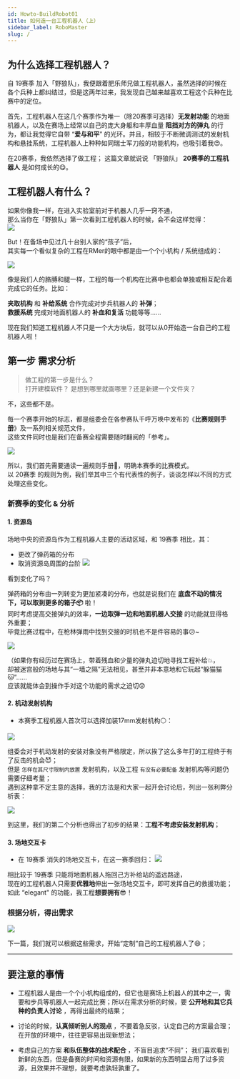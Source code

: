 ```yaml
---
id: Howto-BuildRobot01
title: 如何造一台工程机器人（上）
sidebar_label: RoboMaster
slug: /
---
```


##  为什么选择工程机器人？
自 19赛季 加入「野狼队」，我便跟着肥乐师兄做工程机器人，虽然选择的时候在各个兵种上都纠结过，但是这两年过来，我发现自己越来越喜欢工程这个兵种在比赛中的定位。    

首先，工程机器人在这几个赛季作为唯一（除20赛季可选择）**无发射功能** 的地面机器人，以及在赛场上经常以自己的庞大身躯和丰厚血量 **阻挡对方的弹丸** 的行为，都让我觉得它自带 “**爱与和平**” 的光环。并且，相较于不断微调测试的发射机构和悬挂系统，工程机器人上种种如同瑞士军刀般的功能机构，也吸引着我:heart_eyes:。

在20赛季，我依然选择了做工程； 
这篇文章就说说 「野狼队」 **20赛季的工程机器人** 是如何成长的:yum:。


## 工程机器人有什么？
如果你像我一样，在进入实验室前对于机器人几乎一窍不通，  
那么当你在「野狼队」第一次看到工程机器人的时候，会不会这样觉得：  
![](https://blog-imgbed-1304305361.cos.ap-guangzhou.myqcloud.com/IMG_0496.jpg)

But！在备场中见过几十台别人家的“孩子”后，  
其实每一个看似复杂的工程在RMer的眼中都是由一个个小机构 / 系统组成的：  

![](https://blog-imgbed-1304305361.cos.ap-guangzhou.myqcloud.com/IMG_3157.JPG)

像是我们人的胳膊和腿一样，工程的每一个机构在比赛中也都会单独或相互配合着完成它的任务。比如：  

**夹取机构** 和 **补给系统** 合作完成对步兵机器人的 **补弹**；  
**救援系统** 完成对地面机器人的 **补血和复活** 功能等等…… 

现在我们知道工程机器人不只是一个大方块后，就可以从0开始造一台自己的工程机器人啦！

## 第一步 需求分析 
> 做工程的第一步是什么？   
打开建模软件？ 是想到哪里就画哪里？还是新建一个文件夹？

不，这些都不是。    

每一个赛季开始的标志，都是组委会在各参赛队千呼万唤中发布的《**比赛规则手册**》及一系列相关规范文件，  
这些文件同时也是我们在备赛全程需要随时翻阅的「参考」。  

![](https://blog-imgbed-1304305361.cos.ap-guangzhou.myqcloud.com/%E6%88%AA%E5%B1%8F2021-01-09%20%E4%B8%8A%E5%8D%889.53.21.png)  

所以，我们首先需要通读一遍规则手册:blue_book:，明确本赛季的比赛模式。  
以 20赛季 的规则为例，我们举其中三个有代表性的例子，谈谈怎样以不同的方式处理这些变化。    
  

### 新赛季的变化 & 分析
#### 1. 资源岛
场地中央的资源岛作为工程机器人主要的活动区域，和 19赛季 相比，其：
- 更改了弹药箱的分布
- 取消资源岛周围的台阶
![](https://blog-imgbed-1304305361.cos.ap-guangzhou.myqcloud.com/%E6%88%AA%E5%B1%8F2021-01-06%20%E4%B8%8B%E5%8D%885.11.13.png)

看到变化了吗？ 

弹药箱的分布由一列转变为更加紧凑的分布，也就是说我们在 **底盘不动的情况下，可以取到更多的箱子:package:** 啦！  
同时考虑提高交接弹丸的效率，**一边取弹一边和地面机器人交接** 的功能就显得格外重要；  
毕竟比赛过程中，在枪林弹雨中找到交接的时机也不是件容易的事:confused:~  

![](https://blog-imgbed-1304305361.cos.ap-guangzhou.myqcloud.com/IMG_3118.JPG)

（如果你有经历过在赛场上，带着残血和少量的弹丸迫切地寻找工程补给:boom:，  
却被迷宫般的场地与其“一墙之隔”无法相见，甚至并非本意地和它玩起“躲猫猫:cat:”……  
应该就能体会到操作手对这个功能的需求之迫切:worried:

#### 2. 机动发射机构
- 本赛季工程机器人首次可以选择加装17mm发射机构:white_circle:：

![](https://blog-imgbed-1304305361.cos.ap-guangzhou.myqcloud.com/%E6%88%AA%E5%B1%8F2021-01-07%20%E4%B8%8B%E5%8D%884.42.13.png)   

组委会对于机动发射的安装对象没有严格限定，所以挨了这么多年打的工程终于有了反击的机会:smiling_imp:；  
但是 `怎样在其尺寸限制内放置` 发射机构，以及工程 `有没有必要配备` 发射机构等问题仍需要仔细考量；  
遇到这种拿不定主意的选择，我的方法是和大家一起开会讨论后，列出一张利弊分析表：  

![](https://blog-imgbed-1304305361.cos.ap-guangzhou.myqcloud.com/%E6%88%AA%E5%B1%8F2021-01-07%20%E4%B8%8B%E5%8D%883.27.45.png)

到这里，我们的第二个分析也得出了初步的结果：**工程不考虑安装发射机构**；

#### 3. 场地交互卡
- 在 19赛季 消失的场地交互卡，在这一赛季回归：
![](https://blog-imgbed-1304305361.cos.ap-guangzhou.myqcloud.com/%E6%88%AA%E5%B1%8F2021-01-07%20%E4%B8%8B%E5%8D%884.34.39.png)  

相比较于 19赛季 只能将地面机器人拖回己方补给站的遥远路途，  
现在的工程机器人只需要**优雅地**伸出一张场地交互卡，即可发挥自己的救援功能；  
如此 “elegant" 的功能，我工程**想要拥有**:sunglasses:！  
  

### 根据分析，得出需求

![](https://blog-imgbed-1304305361.cos.ap-guangzhou.myqcloud.com/IMG_3154.jpg)  


下一篇，我们就可以根据这些需求，开始“定制”自己的工程机器人了:smile:；

***

## 要注意的事情
- 工程机器人是由一个个小机构组成的，但它也是赛场上机器人的其中之一，需要和步兵等机器人一起完成比赛；所以在需求分析的时候，要 **公开地和其它兵种的负责人讨论** ，再得出最终的结果；  

- 讨论的时候，**认真倾听别人的观点** ，不要着急反驳，认定自己的方案最合理；
在开放的环境中，往往更容易出现新想法；  

- 考虑自己的方案 **和队伍整体的战术配合** ，不盲目追求“不同”；
我们喜欢看到新鲜的东西，但是备赛的时间和资源有限，如果新的东西明显占用了过多资源，且效果并不理想，就要考虑孰轻孰重了。




